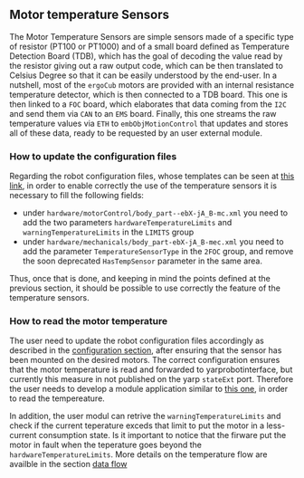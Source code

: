 ## Motor temperature Sensors

The Motor Temperature Sensors are simple sensors made of a specific type of resistor (PT100 or PT1000) and of a small board defined as Temperature Detection Board (TDB), which has the goal of decoding the value read by the resistor giving out a raw output code, which can be then translated to Celsius Degree so that it can be easily understood by the end-user.
In a nutshell, most of the `ergoCub` motors are provided with an internal resistance temperature detector, which is then connected to a TDB board. This one is then linked to a `FOC` board, which elaborates that data coming from the `I2C` and send them via `CAN` to an `EMS` board. Finally, this one streams the raw temperature values via `ETH` to `embObjMotionControl` that updates and stores all of these data, ready to be requested by an user external module.


### How to update the configuration files

Regarding the robot configuration files, whose templates can be seen at [this link](https://github.com/robotology/robots-configuration/tree/devel/iCubTemplates/iCubTemplateV6_0), in order to enable correctly the use of the temperature sensors it is necessary to fill the following fields:

- under `hardware/motorControl/body_part--ebX-jA_B-mc.xml` you need to add the two parameters `hardwareTemperatureLimits` and `warningTemperatureLimits` in the `LIMITS` group
- under `hardware/mechanicals/body_part-ebX-jA_B-mec.xml` you need to add the parameter `TemperatureSensorType` in the `2FOC` group, and remove the soon deprecated `HasTempSensor` parameter in the same area.

Thus, once that is done, and keeping in mind the points defined at the previous section, it should be possible to use correctly the feature of the temperature sensors.

### How to read the motor temperature
The user need to update the robot configuration files accordingly as described in the [configuration section](#how-to-update-the-configuration-files), after ensuring that the sensor has been mounted on the desired motors.
The correct configuration ensures that the motor temperature is read and forwarded to yarprobotinterface, but currently this measure in not published on the yarp `stateExt` port. Therefore the user needs to develop a module application similar to [this one](https://github.com/MSECode/motionControlModule), in order to read the tempereature.

In addition, the user modul can retrive the `warningTemperatureLimits` and check if the current teperature exceds that limit to put the motor in a less-current consumption state.
Is it important to notice that the firware put the motor in fault when the teperature goes beyond the `hardwareTemperatureLimits`.
More details on the temperature flow are availble in the section [data flow](../software/dataflow.md)
